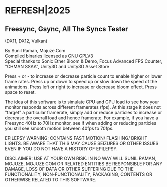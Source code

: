 # REFRESH|2025
## Freesync, Gsync, All The Syncs Tester  
(DX11, DX12, Vulkan)

By Sunil Raman, Mojuze.Com   
Compiled binaries licensed as GNU GPLV3  
Special thanks to Sonic Ether Bloom & Demo,
Focus Advanced FPS Counter, "CHMAN SSAA",
Unity3D and Unity3D Asset Store

Press + or - to increase or decrease particle count to enable higher or lower frame rates. Press up or down to speed up or slow down the speed of the animations. Press left or right to increase or decrease bloom effect. Press space to reset.

The idea of this software is to simulate CPU and GPU load to see how your monitor responds across different framerates (fps). At this stage it does not "target" a particular framerate, simply add or reduce particles to increase or decrease the overall load and hence framerate. For example, if you have a Freesync 40Hz to 70Hz monitor, see if when adding or reducing particles you still see smooth motion between 40fps to 70fps.

EPILEPSY WARNING: CONTAINS FAST MOTION/ FLASHING/ BRIGHT LIGHTS. BE AWARE THAT THIS MAY CAUSE SEIZURES OR OTHER ISSUES EVEN IF YOU DO NOT HAVE A HISTORY OF EPILEPSY.

DISCLAIMER: USE AT YOUR OWN RISK. IN NO WAY WILL SUNIL RAMAN, MOJUZE, MOJUZE.COM OR RELATED ENTITIES BE RESPONSIBLE FOR ANY DAMAGE, LOSS OF DATA OR OTHER SUFFERING DUE TO THE FUNCTIONALITY, NON-FUNCTIONALITY, PACKAGING, CONTENTS OR OTHERWISE RELATED TO THIS SOFTWARE.
